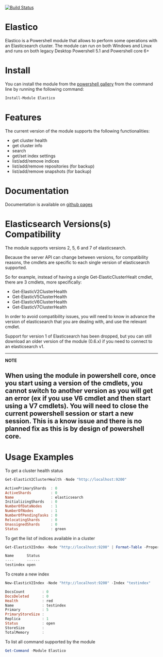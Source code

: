 [![Build Status](https://luigigrilli.visualstudio.com/elastico/_apis/build/status/gigi81.elastico?branchName=master)](https://luigigrilli.visualstudio.com/elastico/_build/latest?definitionId=7&branchName=master)

# Elastico

Elastico is a Powershell module that allows to perform some operations with an Elasticsearch cluster. The module can run on both Windows and Linux and runs on both legacy Desktop Powershell 5.1 and Powershell core 6+

Install
============

You can install the module from the [powershell gallery](https://www.powershellgallery.com/packages/Elastico) from the command line by running the following command:
```powershell
Install-Module Elastico
```

Features
============

The current version of the module supports the following functionalities:
- get cluster health
- get cluster info
- search
- get/set index settings
- list/add/remove indices
- list/add/remove repositories (for backup)
- list/add/remove snapshots (for backup)

Documentation
============

Documentation is available on [github pages](https://gigi81.github.io/elastico/#Get-ElasticClusterHealth)

Elasticsearch Versions(s) Compatibility
============

The module supports versions 2, 5, 6 and 7 of elasticsearch.

Because the server API can change between versions, for compatibility reasons, the cmdlets are specific to each single version of elasticsearch supported.

So for example, instead of having a single Get-ElasticClusterHealt cmdlet, there are 3 cmdlets, more specifically:
- Get-ElasticV2ClusterHealth
- Get-ElasticV5ClusterHealth
- Get-ElasticV6ClusterHealth
- Get-ElasticV7ClusterHealth

In order to avoid compatibility issues, you will need to know in advance the version of elasticsearch that you are dealing with, and use the relevant cmdlet.

Support for version 1 of Elasticsearch has been dropped, but you can still download an older version of the module (0.6.x) if you need to connect to an elasticsearch v1.

---
**NOTE**

When using the module in powershell core, once you start using a version of the cmdlets, you cannot switch to another version as you will get an error (ex if you use V6 cmdlet and then start using a V7 cmdlets). You will need to close the current powershell session or start a new session.
This is a know issue and there is no planned fix as this is by design of powershell core.
---


Usage Examples
============

To get a cluster health status

```powershell
Get-ElasticV2ClusterHealth -Node "http://localhost:9200"

ActivePrimaryShards  : 0
ActiveShards         : 0
Name                 : elasticsearch
InitializingShards   : 0
NumberOfDataNodes    : 1
NumberOfNodes        : 1
NumberOfPendingTasks : 0
RelocatingShards     : 0
UnassignedShards     : 0
Status               : green
```

To get the list of indices available in a cluster

```powershell
Get-ElasticV2Index -Node "http://localhost:9200" | Format-Table -Property Name,Status

Name      Status
----      ------
testindex open
```

To create a new index

```powershell
New-ElasticV2Index -Node "http://localhost:9200" -Index "testindex"

DocsCount        : 0
DocsDeleted      : 0
Health           : red
Name             : testindex
Primary          : 5
PrimaryStoreSize :
Replica          : 1
Status           : open
StoreSize        :
TotalMemory      :
```

To list all command supported by the module

```powershell
Get-Command -Module Elastico
```
